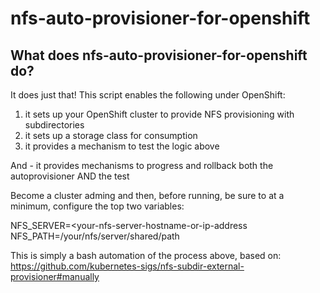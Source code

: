 # nfs-auto-provisioner-for-openshift
## What does nfs-auto-provisioner-for-openshift do?
It does just that! This script enables the following under OpenShift:
1) it sets up your OpenShift cluster to provide NFS provisioning with subdirectories
2) it sets up a storage class for consumption
3) it provides a mechanism to test the logic above

And - it provides mechanisms to progress and rollback both the autoprovisioner AND the test

Become a cluster adming and then, before running, be sure to at a minimum, configure the top two variables:

NFS_SERVER=<your-nfs-server-hostname-or-ip-address   
NFS_PATH=/your/nfs/server/shared/path   

This is simply a bash automation of the process above, based on:  
https://github.com/kubernetes-sigs/nfs-subdir-external-provisioner#manually
